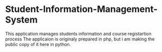 # Student-Information-Management-System
This application manages students information and course registartion process
The applicaion is originaly prepared in php, but i am making the public copy of it here in python.
